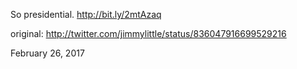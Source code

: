 So presidential. http://bit.ly/2mtAzaq 

original: http://twitter.com/jimmylittle/status/836047916699529216 

February 26, 2017